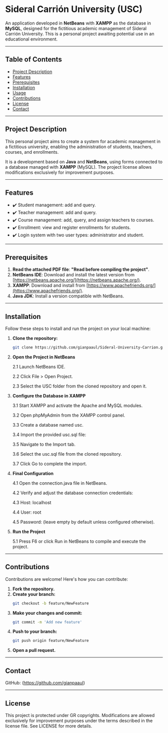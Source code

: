 # Sideral Carrión University (USC)  

An application developed in **NetBeans** with **XAMPP** as the database in **MySQL**, designed for the fictitious academic management of Sideral Carrión University. This is a personal project awaiting potential use in an educational environment.  

---

## Table of Contents  
- [Project Description](#project-description)  
- [Features](#features)  
- [Prerequisites](#prerequisites)  
- [Installation](#installation)  
- [Usage](#usage)  
- [Contributions](#contributions)  
- [License](#license)  
- [Contact](#contact)  

---

## Project Description  
This personal project aims to create a system for academic management in a fictitious university, enabling the administration of students, teachers, courses, and enrollments.  

It is a development based on **Java** and **NetBeans**, using forms connected to a database managed with **XAMPP** (MySQL). The project license allows modifications exclusively for improvement purposes.  

---

## Features  
- ✔️ Student management: add and query.  
- ✔️ Teacher management: add and query.  
- ✔️ Course management: add, query, and assign teachers to courses.  
- ✔️ Enrollment: view and register enrollments for students.  
- ✔️ Login system with two user types: administrator and student.  

---

## Prerequisites  
1. **Read the attached PDF file**: **"Read before compiling the project"**.  
2. **NetBeans IDE**: Download and install the latest version from [https://netbeans.apache.org/](https://netbeans.apache.org/).  
3. **XAMPP**: Download and install from [https://www.apachefriends.org/](https://www.apachefriends.org/).  
4. **Java JDK**: Install a version compatible with NetBeans.  

---

## Installation  
Follow these steps to install and run the project on your local machine:

1. **Clone the repository:**  
   ```bash
   git clone https://github.com/gianpaaul/Sideral-University-Carrion.git
2. **Open the Project in NetBeans**
    
   2.1 Launch NetBeans IDE.

   2.2 Click File > Open Project.
   
   2.3 Select the USC folder from the cloned repository and open it.
    
3. **Configure the Database in XAMPP**
   
   3.1 Start XAMPP and activate the Apache and MySQL modules.
   
   3.2 Open phpMyAdmin from the XAMPP control panel.
   
   3.3 Create a database named usc.
   
   3.4 Import the provided usc.sql file:
   
   3.5 Navigate to the Import tab.
   
   3.6 Select the usc.sql file from the cloned repository.
   
   3.7 Click Go to complete the import.
        
4. **Final Configuration**
   
   4.1 Open the connection.java file in NetBeans.
  
   4.2 Verify and adjust the database connection credentials:
   
   4.3 Host: localhost
   
   4.4 User: root
   
   4.5 Password: (leave empty by default unless configured otherwise).
        
5. **Run the Project**
   
   5.1 Press F6 or click Run in NetBeans to compile and execute the project.
    
---
## Contributions
Contributions are welcome! Here's how you can contribute:
1. **Fork the repository.**
2. **Create your branch:**
    ```bash
    git checkout -b feature/NewFeature
3. **Make your changes and commit:**
    ```bash
    git commit -m 'Add new feature'
4. **Push to your branch:**
    ```bash
    git push origin feature/NewFeature
5. **Open a pull request.**
---
## Contact
 GitHub: (https://github.com/gianpaaul)

---
## License
This project is protected under GR copyrights. Modifications are allowed exclusively for improvement purposes under the terms described in the license file. See LICENSE for more details.
